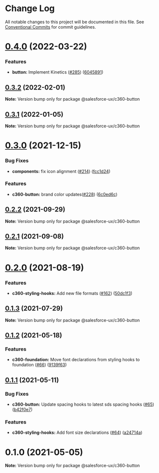 # Change Log

All notable changes to this project will be documented in this file.
See [Conventional Commits](https://conventionalcommits.org) for commit guidelines.

# [0.4.0](https://github.com/salesforce-ux/c360-subsystem/compare/@salesforce-ux/c360-button@0.3.2...@salesforce-ux/c360-button@0.4.0) (2022-03-22)


### Features

* **button:** Implement Kinetics ([#285](https://github.com/salesforce-ux/c360-subsystem/issues/285)) ([6045891](https://github.com/salesforce-ux/c360-subsystem/commit/6045891caca3099e01cece64c903a4fcd92a9585))





## [0.3.2](https://github.com/salesforce-ux/c360-subsystem/compare/@salesforce-ux/c360-button@0.3.1...@salesforce-ux/c360-button@0.3.2) (2022-02-01)

**Note:** Version bump only for package @salesforce-ux/c360-button





## [0.3.1](https://github.com/salesforce-ux/c360-subsystem/compare/@salesforce-ux/c360-button@0.3.0...@salesforce-ux/c360-button@0.3.1) (2022-01-05)

**Note:** Version bump only for package @salesforce-ux/c360-button





# [0.3.0](https://github.com/salesforce-ux/c360-subsystem/compare/@salesforce-ux/c360-button@0.2.2...@salesforce-ux/c360-button@0.3.0) (2021-12-15)


### Bug Fixes

* **components:** fix icon alignment ([#214](https://github.com/salesforce-ux/c360-subsystem/issues/214)) ([fcc1d24](https://github.com/salesforce-ux/c360-subsystem/commit/fcc1d24e54b6e62fbaf2f022995880f0066f38c9))


### Features

* **c360-button:** brand color updates([#228](https://github.com/salesforce-ux/c360-subsystem/issues/228)) ([6c0ed6c](https://github.com/salesforce-ux/c360-subsystem/commit/6c0ed6ca7d5f49ffd878d691cf2e5b87f62e2341))





## [0.2.2](https://github.com/salesforce-ux/c360-subsystem/compare/@salesforce-ux/c360-button@0.2.1...@salesforce-ux/c360-button@0.2.2) (2021-09-29)

**Note:** Version bump only for package @salesforce-ux/c360-button





## [0.2.1](https://github.com/salesforce-ux/c360-subsystem/compare/@salesforce-ux/c360-button@0.2.0...@salesforce-ux/c360-button@0.2.1) (2021-09-08)

**Note:** Version bump only for package @salesforce-ux/c360-button





# [0.2.0](https://github.com/salesforce-ux/c360-subsystem/compare/@salesforce-ux/c360-button@0.1.3...@salesforce-ux/c360-button@0.2.0) (2021-08-19)


### Features

* **c360-styling-hooks:** Add new file formats ([#162](https://github.com/salesforce-ux/c360-subsystem/issues/162)) ([50dc1f3](https://github.com/salesforce-ux/c360-subsystem/commit/50dc1f384d6d2af12ab94b46ce305b7c40f72896))





## [0.1.3](https://github.com/salesforce-ux/c360-subsystem/compare/@salesforce-ux/c360-button@0.1.2...@salesforce-ux/c360-button@0.1.3) (2021-07-29)

**Note:** Version bump only for package @salesforce-ux/c360-button





## [0.1.2](https://github.com/salesforce-ux/c360-subsystem/compare/@salesforce-ux/c360-button@0.1.1...@salesforce-ux/c360-button@0.1.2) (2021-05-18)


### Features

* **c360-foundation:** Move font declarations from styling hooks to foundation ([#66](https://github.com/salesforce-ux/c360-subsystem/issues/66)) ([9139f63](https://github.com/salesforce-ux/c360-subsystem/commit/9139f63db01cb44c6e2c0150de0e82845ca79474))





## [0.1.1](https://github.com/salesforce-ux/c360-subsystem/compare/@salesforce-ux/c360-button@0.1.0...@salesforce-ux/c360-button@0.1.1) (2021-05-11)


### Bug Fixes

* **c360-button:** Update spacing hooks to latest sds spacing hooks ([#65](https://github.com/salesforce-ux/c360-subsystem/issues/65)) ([b42f0e7](https://github.com/salesforce-ux/c360-subsystem/commit/b42f0e79826b0760b9361e1ab466d61d9cc7f8cf))


### Features

* **c360-styling-hooks:** Add font size declarations ([#64](https://github.com/salesforce-ux/c360-subsystem/issues/64)) ([a24714a](https://github.com/salesforce-ux/c360-subsystem/commit/a24714ac933d4e4c8d3d5b4420809785485a2a86))





# 0.1.0 (2021-05-05)

**Note:** Version bump only for package @salesforce-ux/c360-button
